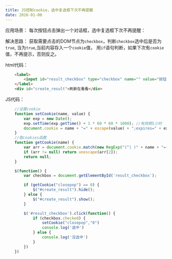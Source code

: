 ```yaml
---
title: JS控制cookie，选中复选框下次不再提醒
date: 2016-01-08
---
```


应用场景：
每次按钮点击弹出一个对话框，选中复选框下次不再提醒：

解决思路：
获取需要点击的DOM节点为`checkbox`，判断`checkbox`选中后是否为`true`,
当为`true`,当前内容存入一个`cookie`值，
用`if`语句判断，如果下次有`cookie`值，不再提示，否则反之。

html代码：
```html
    <label>
        <input id="result_checkbox" type="checkbox" name="" value="按钮" placeholder="">下次不提醒我
    </label>
    <div id="create_result">刷新在看看</div>
```

JS代码：
```javascript
    //设置cookie
    function setCookie(name, value) {
        var exp = new Date();
        exp.setTime(exp.getTime() + 1 * 60 * 60 * 1000); //有效期1小时
        document.cookie = name + "=" + escape(value) + ";expires=" + exp.toGMTString();
    }
    //取cookies函数
    function getCookie(name) {
        var arr = document.cookie.match(new RegExp("(^| )" + name + "=([^;]*)(;|$)"));
        if (arr != null) return unescape(arr[2]);
        return null;
    }

    $(function() {
        var checkbox = document.getElementById('result_checkbox');

        if (getCookie("closepop") == 0) {
            $("#create_result").hide();
        } else {
            $("#create_result").show();
        }

        $('#result_checkbox').click(function() {
            if (checkbox.checked) {
                setCookie("closepop","0")
                console.log('选中')
            } else {
                console.log('没选中')
            }
        })
    })
```


